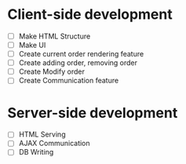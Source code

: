 # Client-side development
- [ ] Make HTML Structure
- [ ] Make UI
- [ ] Create current order rendering feature
- [ ] Create adding order, removing order
- [ ] Create Modify order
- [ ] Create Communication feature

# Server-side development
- [ ] HTML Serving
- [ ] AJAX Communication
- [ ] DB Writing
